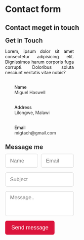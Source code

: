 # Contact form

<!DOCTYPE html>
<html>
 <head>
 <style>
   .contact .title::after{
    content: "get in touch";
}
.contact .contact-content .column{
    width: calc(50% - 30px);
}
.contact .contact-content .text{
    font-size: 20px;
    font-weight: 600;
    margin-bottom: 10px;
}
.contact .contact-content .left p{
    text-align: justify;
}
.contact .contact-content .left .icons{
    margin: 10px 0;
}
.contact .contact-content .row{
    display: flex;
    height: 65px;
    align-items: center;
}
.contact .contact-content .row .info{
    margin-left: 30px;
}
.contact .contact-content .row i{
    font-size: 25px;
    color: crimson;
}
.contact .contact-content .info .head{
    font-weight: 500;
}
.contact .contact-content .info .sub-title{
    color: #333;
}
.contact .right form .fields{
    display: flex;
}
.contact .right form .field,
.contact .right form .fields .field{
    height: 45px;
    width: 100%;
    margin-bottom: 15px;
}
.contact .right form .textarea{
    height: 80px;
    width: 100%;
}
.contact .right form .name{
    margin-right: 10px;
}
.contact .right form .field input,
.contact .right form .textarea textarea{
    height: 100%;
    width: 100%;
    border: 1px solid lightgrey;
    border-radius: 6px;
    outline: none;
    padding: 0 15px;
    font-size: 17px;
    font-family: 'Poppins', sans-serif;
    transition: all 0.3s ease;
}
.contact .right form .field input:focus,
.contact .right form .textarea textarea:focus{
    border-color: #b3b3b3;
}
.contact .right form .textarea textarea{
  padding-top: 10px;
  resize: none;
}
.contact .right form .button-area{
  display: flex;
  align-items: center;
}
.right form .button-area button{
  color: #fff;
  display: block;
  width: 160px!important;
  height: 45px;
  outline: none;
  font-size: 18px;
  font-weight: 500;
  border-radius: 6px;
  cursor: pointer;
  flex-wrap: nowrap;
  background: crimson;
  border: 2px solid crimson;
  transition: all 0.3s ease;
}
.right form .button-area button:hover{
  color: crimson;
  background: none;
}
 </style>
 </head>
  <body>
        <section class="contact" id="contact">
        <div class="max-width">
            <h2 class="title">Contact me</h2>
            <div class="contact-content">
                <div class="column left">
                    <div class="text">Get in Touch</div>
                    <p>Lorem, ipsum dolor sit amet consectetur adipisicing elit. Dignissimos harum corporis fuga corrupti. Doloribus soluta nesciunt veritatis vitae nobis?</p>
                    <div class="icons">
                        <div class="row">
                            <i class="fas fa-user"></i>
                            <div class="info">
                                <div class="head">Name</div>
                                <div class="sub-title">Miguel Haswell</div>
                            </div>
                        </div>
                        <div class="row">
                            <i class="fas fa-map-marker-alt"></i>
                            <div class="info">
                                <div class="head">Address</div>
                                <div class="sub-title">Lilongwe, Malawi</div>
                            </div>
                        </div>
                        <div class="row">
                            <i class="fas fa-envelope"></i>
                            <div class="info">
                                <div class="head">Email</div>
                                <div class="sub-title">migtach@gmail.com</div>
                            </div>
                        </div>
                    </div>
                </div>
                <div class="column right">
                    <div class="text">Message me</div>
                    <form action="#">
                        <div class="fields">
                            <div class="field name">
                                <input type="text" placeholder="Name" required>
                            </div>
                            <div class="field email">
                                <input type="email" placeholder="Email" required>
                            </div>
                        </div>
                        <div class="field">
                            <input type="text" placeholder="Subject" required>
                        </div>
                        <div class="field textarea">
                            <textarea cols="30" rows="10" placeholder="Message.." required></textarea>
                        </div>
                        <div class="button-area">
                            <button type="submit">Send message</button>
                        </div>
                    </form>
                </div>
            </div>
        </div>
    </section>

  </body>
</html>
